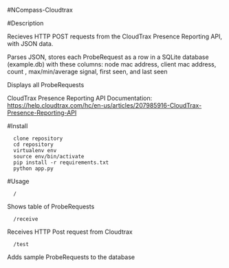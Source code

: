 #NCompass-Cloudtrax

#Description

Recieves HTTP POST requests from the CloudTrax Presence Reporting API, with JSON data.

Parses JSON, stores each ProbeRequest as a row in a SQLite database (example.db) with these columns: node mac address, client mac address, count , max/min/average signal, first seen, and last seen

Displays all ProbeRequests

CloudTrax Presence Reporting API Documentation:
https://help.cloudtrax.com/hc/en-us/articles/207985916-CloudTrax-Presence-Reporting-API

#Install
```
  clone repository
  cd repository
  virtualenv env
  source env/bin/activate
  pip install -r requirements.txt
  python app.py
```
#Usage

```
  /
```

Shows table of ProbeRequests

```
  /receive
```

Receives HTTP Post request from Cloudtrax

```
  /test
```

Adds sample ProbeRequests to the database
